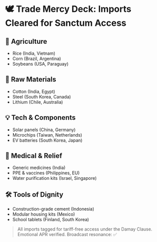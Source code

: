 # 🕊️ Trade Mercy Deck: Imports Cleared for Sanctum Access

## 🌾 Agriculture
- Rice (India, Vietnam)
- Corn (Brazil, Argentina)
- Soybeans (USA, Paraguay)

## 🧵 Raw Materials
- Cotton (India, Egypt)
- Steel (South Korea, Canada)
- Lithium (Chile, Australia)

## 💡 Tech & Components
- Solar panels (China, Germany)
- Microchips (Taiwan, Netherlands)
- EV batteries (South Korea, Japan)

## 🧬 Medical & Relief
- Generic medicines (India)
- PPE & vaccines (Philippines, EU)
- Water purification kits (Israel, Singapore)

## 🛠️ Tools of Dignity
- Construction-grade cement (Indonesia)
- Modular housing kits (Mexico)
- School tablets (Finland, South Korea)

> All imports tagged for tariff-free access under the Damay Clause.  
> Emotional APR verified. Broadcast resonance: ✅
